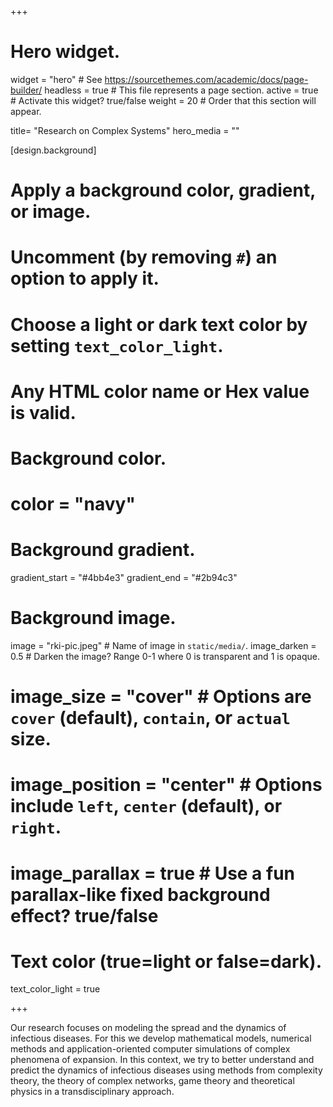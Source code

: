 +++

# Hero widget.
widget = "hero"  # See https://sourcethemes.com/academic/docs/page-builder/
headless = true  # This file represents a page section.
active = true  # Activate this widget? true/false
weight = 20  # Order that this section will appear.

title= "Research on Complex Systems"
hero_media = ""

[design.background]
# Apply a background color, gradient, or image.
#   Uncomment (by removing `#`) an option to apply it.
#   Choose a light or dark text color by setting `text_color_light`.
#   Any HTML color name or Hex value is valid.

# Background color.
# color = "navy"

# Background gradient.
gradient_start = "#4bb4e3"
gradient_end = "#2b94c3"

# Background image.
image = "rki-pic.jpeg"  # Name of image in `static/media/`.
image_darken = 0.5 # Darken the image? Range 0-1 where 0 is transparent and 1 is opaque.
# image_size = "cover"  #  Options are `cover` (default), `contain`, or `actual` size.
# image_position = "center"  # Options include `left`, `center` (default), or `right`.
# image_parallax = true  # Use a fun parallax-like fixed background effect? true/false

# Text color (true=light or false=dark).
text_color_light = true

+++

Our research focuses on modeling the spread and the dynamics of infectious diseases.
For this we develop mathematical models, numerical methods and application-oriented
computer simulations of complex phenomena of expansion. In this context, we try to better 
understand and predict the dynamics of infectious diseases using methods from complexity 
theory, the theory of complex networks, game theory and theoretical physics in a 
transdisciplinary approach.
